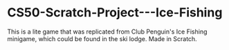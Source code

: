 # CS50-Scratch-Project---Ice-Fishing
This is a lite game that was replicated from Club Penguin's Ice Fishing minigame, which could be found in the ski lodge. Made in Scratch.
